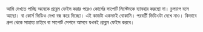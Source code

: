 আমি দেখতে পাচ্ছি অনেকে প্রব্লেম ফেইস করার পরেও কোর্সের সাপোর্ট সিস্টেমকে ব্যাবহার করছো না। চুপচাপ বসে আছো। বা কোর্স ভিডিও দেখা বন্ধ করে দিচ্ছো। এই কাজটা একদমই বোকামি। পরবর্তী ভিডিওটা দেখে নাও। কিভাবে গ্রুপ থেকে সাহায্য চাইবে বা সাপোর্ট সেশনে আসবে যখনই প্রব্লেম ফেইস করবে।
